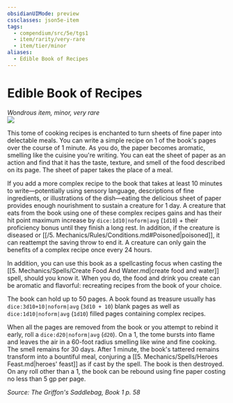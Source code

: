 ```yaml
---
obsidianUIMode: preview
cssclasses: json5e-item
tags:
  - compendium/src/5e/tgs1
  - item/rarity/very-rare
  - item/tier/minor
aliases:
  - Edible Book of Recipes
---
```

# Edible Book of Recipes
*Wondrous item, minor, very rare*  
![](https://raw.githubusercontent.com/TheGiddyLimit/homebrew/master/_img/TGS1/Edible-Book-of-Recipes.webp#right)  


This tome of cooking recipes is enchanted to turn sheets of fine paper into delectable meals. You can write a simple recipe on 1 of the book's pages over the course of 1 minute. As you do, the paper becomes aromatic, smelling like the cuisine you're writing. You can eat the sheet of paper as an action and find that it has the taste, texture, and smell of the food described on its page. The sheet of paper takes the place of a meal.

If you add a more complex recipe to the book that takes at least 10 minutes to write—potentially using sensory language, descriptions of fine ingredients, or illustrations of the dish—eating the delicious sheet of paper provides enough nourishment to sustain a creature for 1 day. A creature that eats from the book using one of these complex recipes gains and has their hit point maximum increase by `dice:1d10|noform|avg` (`1d10`) + their proficiency bonus until they finish a long rest. In addition, if the creature is diseased or [[/5. Mechanics/Rules/Conditions.md#Poisoned\|poisoned]], it can reattempt the saving throw to end it. A creature can only gain the benefits of a complex recipe once every 24 hours.

In addition, you can use this book as a spellcasting focus when casting the [[5. Mechanics/Spells/Create Food And Water.md\|create food and water]] spell, should you know it. When you do, the food and drink you create can be aromatic and flavorful: recreating recipes from the book of your choice.

The book can hold up to 50 pages. A book found as treasure usually has `dice:3d10+10|noform|avg` (`3d10 + 10`) blank pages as well as `dice:1d10|noform|avg` (`1d10`) filled pages containing complex recipes.

When all the pages are removed from the book or you attempt to rebind it early, roll a `dice:d20|noform|avg` (`d20`). On a 1, the tome bursts into flame and leaves the air in a 60-foot radius smelling like wine and fine cooking. The smell remains for 30 days. After 1 minute, the book's tattered remains transform into a bountiful meal, conjuring a [[5. Mechanics/Spells/Heroes Feast.md\|heroes' feast]] as if cast by the spell. The book is then destroyed. On any roll other than a 1, the book can be rebound using fine paper costing no less than 5 gp per page.

*Source: The Griffon's Saddlebag, Book 1 p. 58*
